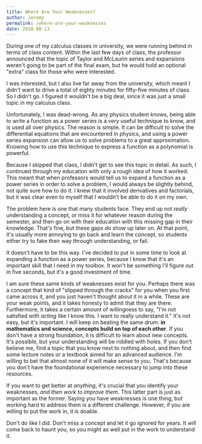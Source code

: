 ```yaml
---
title: Where Are Your Weaknesses?
author: Jeremy
permalink: /where-are-your-weaknesses
date: 2018-08-13
---
```


During one of my calculus classes in university, we were running behind in terms of class content. Within the last few days of class, the professor announced that the topic of Taylor and McLaurin series and expansions weren't going to be part of the final exam, but he would hold an optional "extra" class for those who were interested.

I was interested, but I also live far away from the university, which meant I didn't want to drive a total of eighty minutes for fifty-five minutes of class. So I didn't go. I figured it wouldn't be a big deal, since it was just a small topic in my calculus class.

Unfortunately, I was dead-wrong. As any physics student knows, being able to write a function as a power series is a *very* useful technique to know, and is used all over physics. The reason is simple. It can be difficult to solve the differential equations that are encountered in physics, and using a power series expansion can allow us to solve problems to a great approximation. Knowing how to use this technique to express a function as a polynomial is powerful.

Because I skipped that class, I didn't get to see this topic in detail. As such, I continued through my education with only a rough idea of how it worked. This meant that when professors would tell us to expand a function as a power series in order to solve a problem, I would always be slightly behind, not quite sure how to do it. I knew that it involved derivatives and factorials, but it was clear even to myself that I wouldn't be able to do it on my own.

The problem here is one that many students face. They end up not *really* understanding a concept, or miss it for whatever reason during the semester, and then go on with their education with this missing gap in their knowledge. That's fine, but these gaps *do* show up later on. At that point, it's usually more annoying to go back and learn the concept, so students either try to fake their way through understanding, or fail.

It doesn't have to be this way. I've decided to put in some time to look at expanding a function as a power series, because I know that it's an important skill that I need in my toolbox. It won't be something I'll figure out in five seconds, but it's a good investment of time.

I am sure these same kinds of weaknesses exist for you. Perhaps there was a concept that kind of "slipped through the cracks" for you when you first came across it, and you just haven't thought about it in a while. These are your weak points, and it takes honesty to admit that they are there. Furthermore, it takes a certain amount of willingness to say, "I'm not satisfied with *acting* like I know this. I want to really understand it." It's not easy, but it's important. I will keep on beating the same drum: **in mathematics and science, concepts build on top of each other**. If you don't have a strong foundation, it is difficult to learn about new concepts. It's possible, but your understanding will be riddled with holes. If you don't believe me, find a topic that you know next to nothing about, and then find some lecture notes or a textbook aimed for an advanced audience. I'm willing to bet that almost none of it will make sense to you. That's because you don't have the foundational experience necessary to jump into these resources.

If you want to get better at *anything*, it's crucial that you identify your weaknesses, *and then work to improve them*. This latter part is just as important as the former. Saying you have weaknesses is one thing, but working hard to address them is a different challenge. However, if you are willing to put the work in, it is doable.

Don't do like I did. Don't miss a concept and let it go ignored for years. It *will* come back to haunt you, so you might as well put in the work to understand it.

